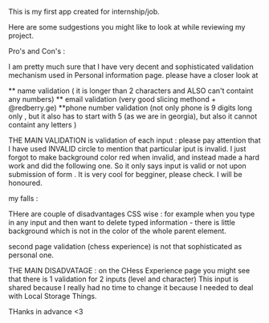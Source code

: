 This is my first app created for internship/job.

Here are some sudgestions you might like to look at while reviewing my project.

Pro's and Con's :

I am pretty much sure that I have very decent and sophisticated validation mechanism used in Personal information page. please have a closer look at

** name validation ( it is longer than 2 characters and ALSO can't containt any numbers)
** email validation (very good slicing methond + @redberry.ge)
\*\*phone number validation (not only phone is 9 digits long only , but it also has to start with 5 (as we are in georgia), but also it cannot containt any letters )

THE MAIN VALIDATION is validation of each input : please pay attention that I have used INVALID circle to mention that particular iput is invalid. I just forgot to make background color red when invalid, and instead made a hard work and did the following one. So it only says input is valid or not upon submission of form . It is very cool for begginer, please check. I will be honoured.

my falls :

THere are couple of disadvantages CSS wise : for example when you type in any input and then want to delete typed information - there is little background which is not in the color of the whole parent element.

second page validation (chess experience) is not that sophisticated as personal one.

THE MAIN DISADVATAGE : on the CHess Experience page you might see that there is 1 validation for 2 inputs (level and character) This input is shared because I really had no time to change it because I needed to deal with Local Storage Things.

THanks in advance <3
